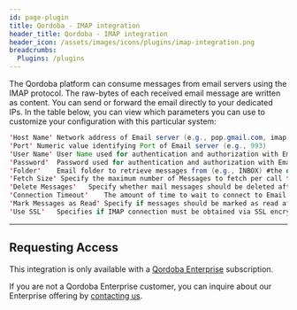 ```yaml
---
id: page-plugin
title: Qordoba - IMAP integration
header_title: Qordoba - IMAP integration
header_icon: /assets/images/icons/plugins/imap-integration.png
breadcrumbs:
  Plugins: /plugins
---
```


The Qordoba platform can consume messages from email servers using the IMAP protocol. The raw-bytes of each received email message are written as content. You can send or forward the email directly to your dedicated IPs.
In the table below, you can view which parameters you can use to customize your configuration with this particular system:

```java
'Host Name'	Network address of Email server (e.g., pop.gmail.com, imap.gmail.com . . .)
'Port' Numeric value identifying Port of Email server (e.g., 993)
'User Name'	User Name used for authentication and authorization with Email server.
'Password'	Password used for authentication and authorization with Email server.
'Folder'	Email folder to retrieve messages from (e.g., INBOX) #the default value is INBOX
'Fetch Size' Specify the maximum number of Messages to fetch per call to Email Server. #the default value is 10
'Delete Messages'	Specify whether mail messages should be deleted after retrieval. #the default value is false
'Connection Timeout'	The amount of time to wait to connect to Email server #the default value is 30 seconds
'Mark Messages as Read'	Specify if messages should be marked as read after retrieval. #the default value is false
'Use SSL'	Specifies if IMAP connection must be obtained via SSL encrypted connection (i.e., IMAPS) #the default value is true
```


---
## Requesting Access

This integration is only available with a [Qordoba Enterprise](http://go.qordoba.com/WF-Request-A-Demo__LP-DevDocs-Header.html) subscription.

If you are not a Qordoba Enterprise customer, you can inquire about our
Enterprise offering by [contacting us](http://go.qordoba.com/WF-Request-A-Demo__LP-DevDocs-Header.html).


